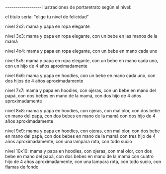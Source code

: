 ------------------ ilustraciones de portaretrato según el nivel:

el titulo sería: "elige tu nivel de felicidad"

nivel 2x2:
mama y papa en ropa elegante

nivel 3x3:
mama y papa en ropa elegante,
con un bebe en las manos de la mamá

nivel 4x4:
mama y papa en ropa elegante,
con un bebe en mano cada uno

nivel 5x5:
mama y papa en ropa elegante,
con un bebe en mano cada uno,
con un hijo de 4 años aproximadamente

nivel 6x6:
mama y papa en hoodies,
con un bebe en mano cada uno,
con dos hijos de 4 años aproximadamente

nivel 7x7:
mama y papa en hoodies,
con ojeras,
con un bebe en mano del papá,
con dos bebes en mano de la mamá,
con dos hijo de 4 años aproximadamente

nivel 8x8:
mama y papa en hoodies,
con ojeras,
con mal olor,
con dos bebe en mano del papá,
con dos bebes en mano de la mamá
con dos hijo de 4 años aproximadamente

nivel 9x9:
mama y papa en hoodies,
con ojeras,
con mal olor,
con dos bebe en mano del papá,
con dos bebes en mano de la mamá
con tres hijo de 4 años aproximadamente,
con una lampara rota,
con todo sucio

nivel 10x10:
mama y papa en hoodies,
con ojeras,
con mal olor,
con dos bebe en mano del papá,
con dos bebes en mano de la mamá
con cuatro hijo de 4 años aproximadamente,
con una lampara rota,
con todo sucio,
con flamas de fondo